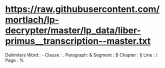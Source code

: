 # https://raw.githubusercontent.com/mortlach/lp-decrypter/master/lp_data/liber-primus__transcription--master.txt

Delimiters
Word     : -
Clause   : .
Paragraph: &
Segment  : $
Chapter  : §
Line     : /
Page     : %
